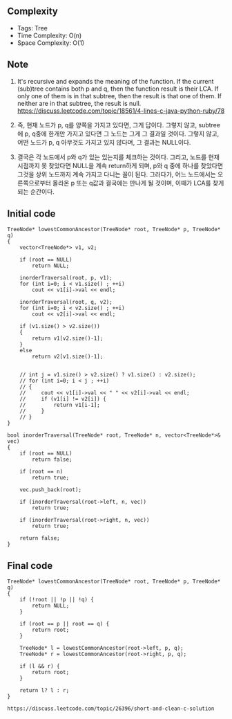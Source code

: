 ## Complexity
* Tags: Tree
* Time Complexity: O(n)
* Space Complexity: O(1)

## Note
1. It's recursive and expands the meaning of the function. If the current (sub)tree contains both p and q, then the function result is their LCA. If only one of them is in that subtree, then the result is that one of them. If neither are in that subtree, the result is null.
https://discuss.leetcode.com/topic/18561/4-lines-c-java-python-ruby/78

2. 즉, 현재 노드가 p, q를 양쪽을 가지고 있다면, 그게 답이다. 그렇지 않고, subtree에 p, q중에 한개만 가지고 있다면 그 노드는 그게 그 결과일 것이다. 그렇지 않고, 어떤 노드가 p, q 아무것도 가지고 있지 않다며, 그 결과는 NULL이다.

3. 결국은 각 노드에서 p와 q가 있는 있는지를 체크하는 것이다. 그리고, 노드를 현재 시점까지 못 찾았다면 NULL을 계속 return하게 되며, p와 q 중에 하나를 찾았다면 그것을 상위 노드까지 계속 가지고 다니는 꼴이 된다. 그러다가, 어느 노드에서는 오른쪽으로부터 올라온 p 또는 q값과 결국에는 만나게 될 것이며, 이때가 LCA를 찾게 되는 순간이다.


## Initial code
```
TreeNode* lowestCommonAncestor(TreeNode* root, TreeNode* p, TreeNode* q)
{
	vector<TreeNode*> v1, v2;

	if (root == NULL)
		return NULL;

	inorderTraversal(root, p, v1);
	for (int i=0; i < v1.size() ; ++i)
		cout << v1[i]->val << endl;

	inorderTraversal(root, q, v2);
	for (int i=0; i < v2.size() ; ++i)
		cout << v2[i]->val << endl;

	if (v1.size() > v2.size())
	{
		return v1[v2.size()-1];
	}
	else
		return v2[v1.size()-1];


	// int j = v1.size() > v2.size() ? v1.size() : v2.size();
	// for (int i=0; i < j ; ++i)
	// {
	//     cout << v1[i]->val << " " << v2[i]->val << endl;
	//     if (v1[i] != v2[i]) {
	//         return v1[i-1];
	//     }                
	// }
}

bool inorderTraversal(TreeNode* root, TreeNode* n, vector<TreeNode*>& vec)
{
	if (root == NULL)
		return false;

	if (root == n)
		return true;

	vec.push_back(root);        

	if (inorderTraversal(root->left, n, vec))
		return true;        

	if (inorderTraversal(root->right, n, vec))
		return true;

	return false;
}  
```

## Final code
```
TreeNode* lowestCommonAncestor(TreeNode* root, TreeNode* p, TreeNode* q)
{    
    if (!root || !p || !q) {
        return NULL;
    }

    if (root == p || root == q) {
        return root;
    }

    TreeNode* l = lowestCommonAncestor(root->left, p, q);
    TreeNode* r = lowestCommonAncestor(root->right, p, q);

    if (l && r) {
        return root;
    }

    return l? l : r;
}

https://discuss.leetcode.com/topic/26396/short-and-clean-c-solution
```
